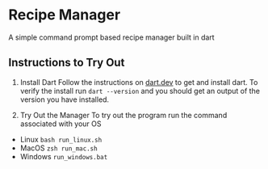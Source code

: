 # Recipe Manager
A simple command prompt based recipe manager built in dart

## Instructions to Try Out
1. Install Dart
Follow the instructions on [dart.dev](https://dart.dev/get-dart) to get and install dart.
To verify the install run `dart --version` and you should get an output of the version you have installed.

2. Try Out the Manager
To try out the program run the command associated with your OS
- Linux
    `bash run_linux.sh`
- MacOS
    `zsh run_mac.sh`
- Windows
    `run_windows.bat`